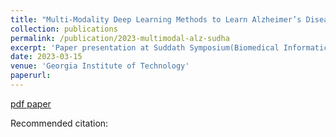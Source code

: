 ```yaml
---
title: "Multi-Modality Deep Learning Methods to Learn Alzheimer’s Disease Classification"
collection: publications
permalink: /publication/2023-multimodal-alz-sudha
excerpt: 'Paper presentation at Suddath Symposium(Biomedical Informatics and AI for Biodiscovery and Healthcare) Georgia Institute of Technology. Mar 2023'
date: 2023-03-15
venue: 'Georgia Institute of Technology'
paperurl: 
---
```


[pdf paper](/files/2023-multimodal-alz-sudha.pdf)

Recommended citation: 